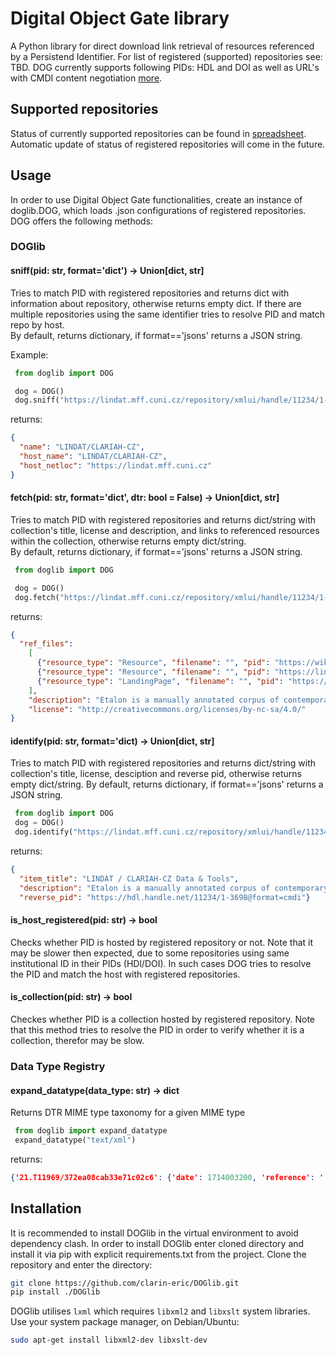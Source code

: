 # Digital Object Gate library
A Python library for direct download link retrieval of resources referenced by a Persistend Identifier. For list of registered (supported) repositories see: TBD. DOG currently supports following PIDs: HDL and DOI as well as URL's with CMDI content negotiation [more](https://www.clarin.eu/content/component-metadata).

## Supported repositories
Status of currently supported repositories can be found in [spreadsheet](https://docs.google.com/spreadsheets/d/1k4QiuCf2N9rsVNeqewXrhhJlZIF_3M3PVdMwyZRRCRk/edit?usp=sharing). Automatic update of status of registered repositories will come in the future.
 
## Usage
In order to use Digital Object Gate functionalities, create an instance of doglib.DOG, which loads .json configurations of registered repositories. DOG offers the following methods:

### DOGlib

#### sniff(pid: str, format='dict') -> Union\[dict, str\]
Tries to match PID with registered repositories and returns dict with information about repository, otherwise returns empty dict. If there are multiple repositories using the same identifier tries to resolve PID and match repo by host.  
By default, returns dictionary, if format=='jsons' returns a JSON string.

 Example:
```Python 
 from doglib import DOG

 dog = DOG()
 dog.sniff("https://lindat.mff.cuni.cz/repository/xmlui/handle/11234/1-3698")
```

returns:
```JSON
{
  "name": "LINDAT/CLARIAH-CZ", 
  "host_name": "LINDAT/CLARIAH-CZ", 
  "host_netloc": "https://lindat.mff.cuni.cz"
}

```
 
#### fetch(pid: str, format='dict', dtr: bool = False) -> Union\[dict, str\]

Tries to match PID with registered repositories and returns dict/string with collection's title, license and description, and links to referenced resources within the collection, otherwise returns empty dict/string.  
By default, returns dictionary, if format=='jsons' returns a JSON string.
```Python 
 from doglib import DOG

 dog = DOG()
 dog.fetch("https://lindat.mff.cuni.cz/repository/xmlui/handle/11234/1-3698")
```

returns:
```JSON
{
  "ref_files": 
    [
      {"resource_type": "Resource", "filename": "", "pid": "https://wiki.korpus.cz/doku.php/en:cnk:etalon"}, 
      {"resource_type": "Resource", "filename": "", "pid": "https://lindat.mff.cuni.cz/repository/xmlui/bitstream/handle/11234/1-3698/Etalon.tgz?sequence=1"},
      {"resource_type": "LandingPage", "filename": "", "pid": "https://hdl.handle.net/11234/1-3698"}
    ], 
    "description": "Etalon is a manually annotated corpus of contemporary Czech. The corpus contains 1,885,589 words (2,265,722 tokens) and is annotated in the same way as SYN2020 of the Czech National Corpus. The corpus includes fiction (ca 24%), professional and scientific literature (ca 40%) and newspapers (ca 36%). \\r\\n\\r\\nThe corpus is provided in a vertical format, where sentence boundaries are marked with a blank line. Every word form is written on a separate line, followed by five tab-separated attributes: syntactic word, lemma, sublemma, tag and verbtag. The texts are shuffled in random chunks of 100 words at maximum (respecting sentence boundaries).", 
    "license": "http://creativecommons.org/licenses/by-nc-sa/4.0/"
}

```

#### identify(pid: str, format='dict) -> Union\[dict, str\]

Tries to match PID with registered repositories and returns dict/string with collection's title, license, desciption and reverse pid, otherwise returns empty dict/string.
By default, returns dictionary, if format=='jsons' returns a JSON string.
```Python
 from doglib import DOG
 dog = DOG()
 dog.identify("https://lindat.mff.cuni.cz/repository/xmlui/handle/11234/1-3698")
``` 

returns:
```JSON
{
  "item_title": "LINDAT / CLARIAH-CZ Data & Tools", 
  "description": "Etalon is a manually annotated corpus of contemporary Czech. The corpus contains 1,885,589 words (2,265,722 tokens) and is annotated in the same way as SYN2020 of the Czech National Corpus. The corpus includes fiction (ca 24%), professional and scientific literature (ca 40%) and newspapers (ca 36%). \r\n\r\nThe corpus is provided in a vertical format, where sentence boundaries are marked with a blank line. Every word form is written on a separate line, followed by five tab-separated attributes: syntactic word, lemma, sublemma, tag and verbtag. The texts are shuffled in random chunks of 100 words at maximum (respecting sentence boundaries).", 
  "reverse_pid": "https://hdl.handle.net/11234/1-3698@format=cmdi"}
```

#### is_host_registered(pid: str) -> bool

Checks whether PID is hosted by registered repository or not. Note that it may be slower then expected, due to some repositories using same institutional ID in their PIDs (HDl/DOI). In such cases DOG tries to resolve the PID and match the host with registered repositories.   


#### is_collection(pid: str) -> bool

Checkes whether PID is a collection hosted by registered repository. Note that this method tries to resolve the PID in order to verify whether it is a collection, therefor may be slow.

### Data Type Registry

#### expand_datatype(data_type: str) -> dict

Returns DTR MIME type taxonomy for a given MIME type
```Python
 from doglib import expand_datatype
 expand_datatype("text/xml")
```

returns:
```JSON
{'21.T11969/372ea08cab33e71c02c6': {'date': 1714003200, 'reference': '', 'children': {'21.T11969/f33c32fa8246e2ca6d5c': 'text/xml'}, 'origin': 'Typeregistry-EOSC', 'name': 'text', 'description': '', 'id': '21.T11969/372ea08cab33e71c02c6', 'type': 'TaxonomyNode', 'authors': [], 'parents': {}}, '21.T11969/f33c32fa8246e2ca6d5c': {'date': 1714003200, 'reference': '', 'children': {'21.T11969/10e5cfe3b2a481871e10': 'application/x-cmdi+xml', '21.T11969/fe61e4792b37f2bbb26e': 'application/tei+xml'}, 'origin': 'Typeregistry-EOSC', 'name': 'text/xml', 'description': '', 'id': '21.T11969/f33c32fa8246e2ca6d5c', 'type': 'TaxonomyNode', 'authors': [], 'parents': {'21.T11969/372ea08cab33e71c02c6': 'text'}}, '21.T11969/fe61e4792b37f2bbb26e': {'date': 1714003200, 'reference': '', 'children': {}, 'origin': 'Typeregistry-EOSC', 'name': 'application/tei+xml', 'description': '', 'id': '21.T11969/fe61e4792b37f2bbb26e', 'type': 'TaxonomyNode', 'authors': [], 'parents': {'21.T11969/f33c32fa8246e2ca6d5c': 'text/xml'}}, '21.T11969/10e5cfe3b2a481871e10': {'date': 1714003200, 'reference': '', 'children': {}, 'origin': 'Typeregistry-EOSC', 'name': 'application/x-cmdi+xml', 'description': '', 'id': '21.T11969/10e5cfe3b2a481871e10', 'type': 'TaxonomyNode', 'authors': [], 'parents': {'21.T11969/f33c32fa8246e2ca6d5c': 'text/xml'}}}
```

## Installation
It is recommended to install DOGlib in the virtual environment to avoid dependency clash. In order to install DOGlib enter cloned directory and install it via pip with explicit requirements.txt from the project.
Clone the repository and enter the directory:
```bash
git clone https://github.com/clarin-eric/DOGlib.git
pip install ./DOGlib
```
DOGlib utilises `lxml` which requires `libxml2` and `libxslt` system libraries. Use your system package manager, on Debian/Ubuntu:
```bash
sudo apt-get install libxml2-dev libxslt-dev
```
